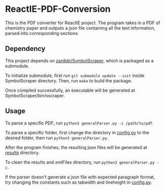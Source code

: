 # ReactIE-PDF-Conversion

This is the PDF converter for ReactIE project. The program takes in a PDF of chemistry paper and outputs a json file containing all the text information, parsed into corresponding sections. 

## Dependency

This project depends on [zanibbi/SymbolScraper](https://github.com/zanibbi/SymbolScraper), which is packaged as a submodule.

To initialize submodule, first run `git submodule update --init` inside SymbolScraper directory. Then, run `make` to build the package.

Once compiled successfully, an executable will be generated at SymbolScraper/bin/sscraper.

## Usage

To parse a specific PDF, run `python3 generalParser.py -i /path/to/pdf`. 

To parse a specific folder, first change the directory in [config.py](/config.py) to the desired folder, then run `python3 generalParser.py`.

After the program finishes, the resulting json files will be generated at [results](/results) directory.

To clean the results and xmlFiles directory, run `python3 generalParser.py -c`.

If the parser doesn't generate a json file with expected paragraph format, try changing the constants such as tabwidth and lineheight in [config.py](/config.py).
